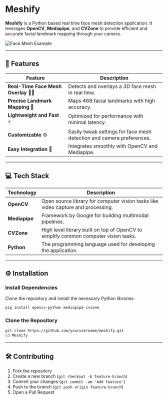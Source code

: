 # Meshify 

**Meshify** is a Python based real time face mesh detection application. It leverages **OpenCV**, **Mediapipe**, and **CVZone** to provide efficient and accurate facial landmark mapping through your camera. 

![Face Mesh Example](assets/mesh_example.gif)

---

## 🚀 Features

| Feature                              | Description                                                           |
| ------------------------------------ | --------------------------------------------------------------------- |
| **Real-Time Face Mesh Overlay** 🤳🏻 | Detects and overlays a 3D face mesh in real time.                     |
| **Precise Landmark Mapping** 📍      | Maps 468 facial landmarks with high accuracy.                         |
| **Lightweight and Fast** ⚡           | Optimized for performance with minimal latency.                       |
| **Customizable** ⚙️                  | Easily tweak settings for face mesh detection and camera preferences. |
| **Easy Integration** 🔗              | Integrates smoothly with OpenCV and Mediapipe.                        |

---

## 💻 Tech Stack

| Technology    | Description                                                                         |
| ------------- | ----------------------------------------------------------------------------------- |
| **OpenCV**    | Open source library for computer vision tasks like video capture and processing.    |
| **Mediapipe** | Framework by Google for building multimodal pipelines.                              |
| **CVZone**    | High level library built on top of OpenCV to simplify common computer vision tasks. |
| **Python**    | The programming language used for developing the application.                       |

---

## ⚙️ Installation

### Install Dependencies

Clone the repository and install the necessary Python libraries:

```bash
pip install opencv-python mediapipe cvzone
```

### Clone the Repository

```bash
git clone https://github.com/yourusername/meshify.git
cd Meshify
```

---

## 🛠️ Contributing

1. Fork the repository
2. Create a new branch (`git checkout -b feature-branch`)
3. Commit your changes (`git commit -am 'Add feature'`)
4. Push to the branch (`git push origin feature-branch`)
5. Open a Pull Request
   
